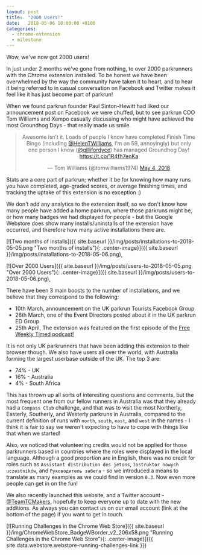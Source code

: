```yaml
---
layout: post
title:  "2000 Users!"
date:   2018-05-06 10:00:00 +0100
categories:
  - chrome-extension
  - milestone
---
```

Wow, we've now got 2000 users!

In just under 2 months we've gone from nothing, to over 2000 parkrunners with
the Chrome extension installed. To be honest we have been overwhelmed by the
way the community have taken it to heart, and to hear it being referred to in
casual conversation on Facebook and Twitter makes it feel like it has just
become part of parkrun!

When we found parkrun founder Paul Sinton-Hewitt had liked our announcement post
on Facebook we were chuffed, but to see parkrun COO Tom Williams and Xempo
casually discussing who might have achieved the most Groundhog Days - that
really made us smile.

<div align="center">
<blockquote class="twitter-tweet" data-lang="en"><p lang="en" dir="ltr">Awesome isn’t it. Loads of people I know have completed Finish Time Bingo (including <a href="https://twitter.com/HelenTWilliams?ref_src=twsrc%5Etfw">@HelenTWilliams</a>, I’m on 59, annoyingly) but only one person I know (<a href="https://twitter.com/gillifordyce?ref_src=twsrc%5Etfw">@gillifordyce</a>) has managed Groundhog Day! <a href="https://t.co/1R4fh7enKa">https://t.co/1R4fh7enKa</a></p>&mdash; Tom Williams (@tomwilliams1974) <a href="https://twitter.com/tomwilliams1974/status/992446687506522112?ref_src=twsrc%5Etfw">May 4, 2018</a></blockquote>
<script async src="https://platform.twitter.com/widgets.js" charset="utf-8"></script>
</div>

Stats are a core part of parkrun; whether it be for knowing how many runs you have
completed, age-graded scores, or average finishing times, and tracking the uptake
of this extension is no exception :)

We don't add any analytics to the extension itself, so we don't know how many people
have added a home parkrun, where those parkruns might be, or how many badges we
had displayed for people - but the Google Webstore does show many installs/uninstalls
of the extension have occurred, and therefore how many active installations there are.

[![Two months of installs]({{ site.baseurl }}/img/posts/installations-to-2018-05-05.png "Two months of installs"){: .center-image}]({{ site.baseurl }}/img/posts/installations-to-2018-05-06.png)̨

[![Over 2000 Users]({{ site.baseurl }}/img/posts/users-to-2018-05-05.png "Over 2000 Users"){: .center-image}]({{ site.baseurl }}/img/posts/users-to-2018-05-06.png)̨

There have been 3 main boosts to the number of installations, and we believe that
they correspond to the following:

- 10th March, announcement on the UK parkrun Tourists Facebook Group
- 26th March, one of the Event Directors posted about it in the UK parkrun ED Group
- 25th April, The extension was featured on the first episode of the [Free Weekly Timed podcast!](http://www.freeweeklytimed.com/)

It is not only UK parkrunners that have been adding this extension to their browser
though. We also have users all over the world, with Australia forming the largest
userbase outside of the UK. The top 3 are:

- 74% - UK
- 16% - Australia
- 4% - South Africa

This has thrown up all sorts of interesting questions and comments, but the
most frequent one from our fellow runners in Australia was that they already
had a `Compass Club` challenge, and that was to visit the most Northerly, Easterly,
Southerly, and Westerly parkruns in Australia, compared to the current definition
of runs with `north`, `south`, `east`, and `west` in the names - I think it is fair
to say we weren't expecting to have to cope with things like that when we started!

Also, we noticed that volunteering credits would not be applied for those parkrunners
based in countries where the roles were displayed in the local language. Although
a good proportion are in English, there was no credit for roles such as
`Assistant distribution des jetons`, `Instruktor nowych uczestników`, and
`Руководитель забега` - so we introduced a means to translate as many examples as
we could find in version `0.3`. Now even more people can get in on the fun!

We also recently launched this website, and a Twitter account -
[@TeamTCMakers](https://twitter.com/TeamTCMakers), hopefully to keep everyone up
to date with the new additions. As always you can contact us on our email account
(link at the bottom of the page) if you want to get in touch.

[![Running Challenges in the Chrome Web Store]({{ site.baseurl }}/img/ChromeWebStore_BadgeWBorder_v2_206x58.png "Running Challenges in the Chrome Web Store"){: .center-image}]({{ site.data.webstore.webstore-running-challenges-link }})
